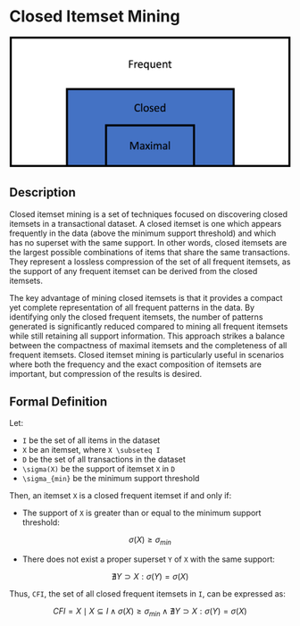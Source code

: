 # Closed Itemset Mining

![Diagram showing maximal itemsets as a subset of closed itemsets which are a subset of frequent itemsets](../assets/closed.png)
## Description

Closed itemset mining is a set of techniques focused on discovering closed itemsets in a transactional dataset. A closed itemset is one which appears frequently in the data (above the minimum support threshold) and which has no superset with the same support. In other words, closed itemsets are the largest possible combinations of items that share the same transactions. They represent a lossless compression of the set of all frequent itemsets, as the support of any frequent itemset can be derived from the closed itemsets. 

The key advantage of mining closed itemsets is that it provides a compact yet complete representation of all frequent patterns in the data. By identifying only the closed frequent itemsets, the number of patterns generated is significantly reduced compared to mining all frequent itemsets while still retaining all support information. This approach strikes a balance between the compactness of maximal itemsets and the completeness of all frequent itemsets. Closed itemset mining is particularly useful in scenarios where both the frequency and the exact composition of itemsets are important, but compression of the results is desired.

## Formal Definition
Let:
- ``I`` be the set of all items in the dataset
- ``X`` be an itemset, where ``X \subseteq I``
- ``D`` be the set of all transactions in the dataset
- ``\sigma(X)`` be the support of itemset ``X`` in ``D``
- ``\sigma_{min}`` be the minimum support threshold

Then, an itemset ``X`` is a closed frequent itemset if and only if:

- The support of ``X`` is greater than or equal to the minimum support threshold:
```math
\sigma(X) \geq \sigma_{min}
```
- There does not exist a proper superset ``Y`` of ``X`` with the same support: 
```math
\nexists Y \supset X : \sigma(Y) = \sigma(X)
```

Thus, ``CFI``, the set of all closed frequent itemsets in ``I``, can be expressed as:

```math
CFI = {X \mid X \subseteq I \wedge \sigma(X) \geq \sigma_{min} \wedge \nexists Y \supset X : \sigma(Y) = \sigma(X)}
```
